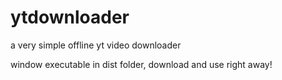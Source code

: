 # ytdownloader
a very simple offline yt video downloader

window executable in dist folder, download and use right away!
